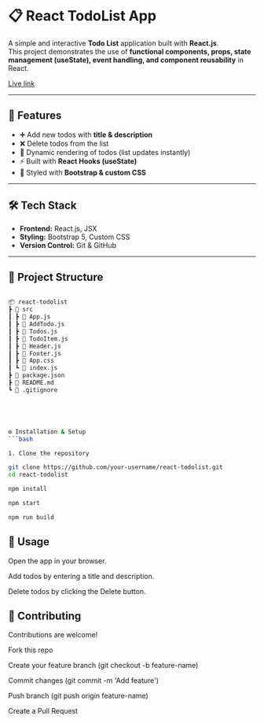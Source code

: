# 📋 React TodoList App

A simple and interactive **Todo List** application built with **React.js**.  
This project demonstrates the use of **functional components, props, state management (useState), event handling, and component reusability** in React.

[Live link ](https://mytodolistdev.netlify.app/)



---

## 🚀 Features
- ➕ Add new todos with **title & description**  
- ❌ Delete todos from the list  
- 📝 Dynamic rendering of todos (list updates instantly)  
- ⚡ Built with **React Hooks (useState)**  
- 🎨 Styled with **Bootstrap & custom CSS**  

---




## 🛠️ Tech Stack
- **Frontend:** React.js, JSX  
- **Styling:** Bootstrap 5, Custom CSS  
- **Version Control:** Git & GitHub  

---

## 📂 Project Structure

```bash

📦 react-todolist
┣ 📂 src
┃ ┣ 📜 App.js
┃ ┣ 📜 AddTodo.js
┃ ┣ 📜 Todos.js
┃ ┣ 📜 TodoItem.js
┃ ┣ 📜 Header.js
┃ ┣ 📜 Footer.js
┃ ┣ 📜 App.css
┃ ┗ 📜 index.js
┣ 📜 package.json
┣ 📜 README.md
┗ 📜 .gitignore





⚙️ Installation & Setup
```bash

1. Clone the repository  

git clone https://github.com/your-username/react-todolist.git
cd react-todolist

npm install

npm start

npm run build

```



 ## 📖 Usage

Open the app in your browser.

Add todos by entering a title and description.

Delete todos by clicking the Delete button.



 ## 🤝 Contributing

Contributions are welcome!

Fork this repo

Create your feature branch (git checkout -b feature-name)

Commit changes (git commit -m 'Add feature')

Push branch (git push origin feature-name)

Create a Pull Request


